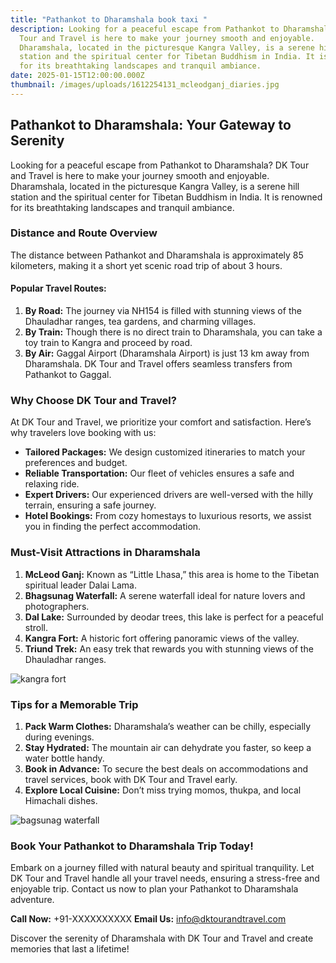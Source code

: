 ```yaml
---
title: "Pathankot to Dharamshala book taxi "
description: Looking for a peaceful escape from Pathankot to Dharamshala? DK
  Tour and Travel is here to make your journey smooth and enjoyable.
  Dharamshala, located in the picturesque Kangra Valley, is a serene hill
  station and the spiritual center for Tibetan Buddhism in India. It is renowned
  for its breathtaking landscapes and tranquil ambiance.
date: 2025-01-15T12:00:00.000Z
thumbnail: /images/uploads/1612254131_mcleodganj_diaries.jpg
---
```

## **Pathankot to Dharamshala: Your Gateway to Serenity**

Looking for a peaceful escape from Pathankot to Dharamshala? DK Tour and Travel is here to make your journey smooth and enjoyable. Dharamshala, located in the picturesque Kangra Valley, is a serene hill station and the spiritual center for Tibetan Buddhism in India. It is renowned for its breathtaking landscapes and tranquil ambiance.

### **Distance and Route Overview**

The distance between Pathankot and Dharamshala is approximately 85 kilometers, making it a short yet scenic road trip of about 3 hours.

#### **Popular Travel Routes:**

1. **By Road:** The journey via NH154 is filled with stunning views of the Dhauladhar ranges, tea gardens, and charming villages.
2. **By Train:** Though there is no direct train to Dharamshala, you can take a toy train to Kangra and proceed by road.
3. **By Air:** Gaggal Airport (Dharamshala Airport) is just 13 km away from Dharamshala. DK Tour and Travel offers seamless transfers from Pathankot to Gaggal.

### **Why Choose DK Tour and Travel?**

At DK Tour and Travel, we prioritize your comfort and satisfaction. Here’s why travelers love booking with us:

* **Tailored Packages:** We design customized itineraries to match your preferences and budget.
* **Reliable Transportation:** Our fleet of vehicles ensures a safe and relaxing ride.
* **Expert Drivers:** Our experienced drivers are well-versed with the hilly terrain, ensuring a safe journey.
* **Hotel Bookings:** From cozy homestays to luxurious resorts, we assist you in finding the perfect accommodation.

### **Must-Visit Attractions in Dharamshala**

1. **McLeod Ganj:** Known as “Little Lhasa,” this area is home to the Tibetan spiritual leader Dalai Lama.
2. **Bhagsunag Waterfall:** A serene waterfall ideal for nature lovers and photographers.
3. **Dal Lake:** Surrounded by deodar trees, this lake is perfect for a peaceful stroll.
4. **Kangra Fort:** A historic fort offering panoramic views of the valley.
5. **Triund Trek:** An easy trek that rewards you with stunning views of the Dhauladhar ranges.



![kangra fort ](/images/uploads/photo7jpg.jpg "kangra fort ")

### **Tips for a Memorable Trip**

1. **Pack Warm Clothes:** Dharamshala’s weather can be chilly, especially during evenings.
2. **Stay Hydrated:** The mountain air can dehydrate you faster, so keep a water bottle handy.
3. **Book in Advance:** To secure the best deals on accommodations and travel services, book with DK Tour and Travel early.
4. **Explore Local Cuisine:** Don’t miss trying momos, thukpa, and local Himachali dishes.

![bagsunag waterfall](/images/uploads/368054738mcleodganj_bhagsunag_falls_main.jpg "bagsunag waterfall")

### **Book Your Pathankot to Dharamshala Trip Today!**

Embark on a journey filled with natural beauty and spiritual tranquility. Let DK Tour and Travel handle all your travel needs, ensuring a stress-free and enjoyable trip. Contact us now to plan your Pathankot to Dharamshala adventure.

**Call Now:** +91-XXXXXXXXXX
**Email Us:** [info@dktourandtravel.com](<>)

Discover the serenity of Dharamshala with DK Tour and Travel and create memories that last a lifetime!
